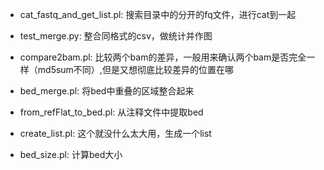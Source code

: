 - cat_fastq_and_get_list.pl:	搜索目录中的分开的fq文件，进行cat到一起

- test_merge.py:	整合同格式的csv，做统计并作图

- compare2bam.pl:	比较两个bam的差异，一般用来确认两个bam是否完全一样（md5sum不同）,但是又想彻底比较差异的位置在哪

- bed_merge.pl:	将bed中重叠的区域整合起来

- from_refFlat_to_bed.pl:	从注释文件中提取bed

- create_list.pl:	这个就没什么太大用，生成一个list

- bed_size.pl:	计算bed大小

